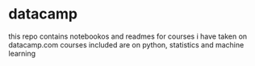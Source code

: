 # datacamp
this repo contains notebookos and readmes for  courses i have  taken on datacamp.com
courses included are on python, statistics and machine learning
